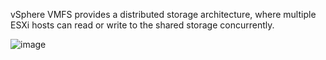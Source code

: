 vSphere VMFS provides a distributed storage architecture, where multiple ESXi hosts can read or write to the shared storage concurrently.

![image](https://user-images.githubusercontent.com/43572616/149751586-6bc9cba9-894c-4b47-a79b-dd78de51e966.png)
